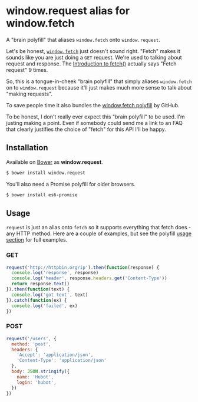 # window.request alias for window.fetch

A "brain polyfill" that aliases `window.fetch` onto `window.request`.

Let's be honest, [`window.fetch`](https://fetch.spec.whatwg.org/) just doesn't sound right. "Fetch" makes it sounds like you are just doing a `GET` request. We're used to talking about request and response. The [Introduction to fetch()](http://updates.html5rocks.com/2015/03/introduction-to-fetch) actually says "Fetch request" 9 times.

So, this is a tongue-in-cheek "brain polyfill" that simply aliases `window.fetch` on to `window.request` because it'll just makes much more sense to talk about "making requests".

To save people time it also bundles the [window.fetch polyfill](https://github.com/github/fetch) by GitHub.

To be honest, I don't really ever expect this "brain polyfill" to be used. I'm justing making a point. Even if somebody could send me a link to an FAQ that clearly justifies the choice of "fetch" for this API I'll be happy.

## Installation

Available on [Bower](http://bower.io) as **window.request**.

```sh
$ bower install window.request
```

You'll also need a Promise polyfill for older browsers.

```sh
$ bower install es6-promise
```

## Usage

`request` is just an alias onto `fetch` so it supports everything that fetch does - any HTTP method. Here are a couple of examples, but see the polyfill [usage section](https://github.com/github/fetch#usage) for full examples.

### GET

```js
request('http://httpbin.org/ip').then(function(response) {
  console.log('response', response)
  console.log('header', response.headers.get('Content-Type'))
  return response.text()
}).then(function(text) {
  console.log('got text', text)
}).catch(function(ex) {
  console.log('failed', ex)
})
```

### POST

```js
request('/users', {
  method: 'post',
  headers: {
    'Accept': 'application/json',
    'Content-Type': 'application/json'
  },
  body: JSON.stringify({
    name: 'Hubot',
    login: 'hubot',
  })
})
```
